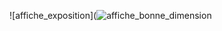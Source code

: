 ![affiche_exposition](![affiche_bonne_dimension](https://user-images.githubusercontent.com/112189528/219072743-ee101ed4-a198-4b0b-a20e-49f93fd34dae.jpg)

